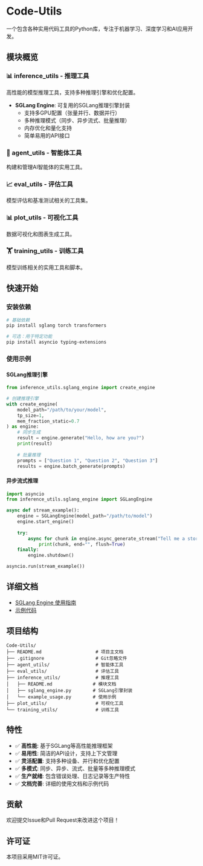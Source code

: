 # Code-Utils

一个包含各种实用代码工具的Python库，专注于机器学习、深度学习和AI应用开发。

## 模块概览

### 📊 inference_utils - 推理工具
高性能的模型推理工具，支持多种推理引擎和优化配置。

- **SGLang Engine**: 可复用的SGLang推理引擎封装
  - 支持多GPU配置（张量并行、数据并行）
  - 多种推理模式（同步、异步流式、批量推理）
  - 内存优化和量化支持
  - 简单易用的API接口

### 🤖 agent_utils - 智能体工具
构建和管理AI智能体的实用工具。

### 📈 eval_utils - 评估工具
模型评估和基准测试相关的工具集。

### 📊 plot_utils - 可视化工具
数据可视化和图表生成工具。

### 🏋️ training_utils - 训练工具
模型训练相关的实用工具和脚本。

## 快速开始

### 安装依赖

```bash
# 基础依赖
pip install sglang torch transformers

# 可选：用于特定功能
pip install asyncio typing-extensions
```

### 使用示例

#### SGLang推理引擎

```python
from inference_utils.sglang_engine import create_engine

# 创建推理引擎
with create_engine(
    model_path="/path/to/your/model",
    tp_size=1,
    mem_fraction_static=0.7
) as engine:
    # 同步生成
    result = engine.generate("Hello, how are you?")
    print(result)
    
    # 批量推理
    prompts = ["Question 1", "Question 2", "Question 3"]
    results = engine.batch_generate(prompts)
```

#### 异步流式推理

```python
import asyncio
from inference_utils.sglang_engine import SGLangEngine

async def stream_example():
    engine = SGLangEngine(model_path="/path/to/model")
    engine.start_engine()
    
    try:
        async for chunk in engine.async_generate_stream("Tell me a story"):
            print(chunk, end="", flush=True)
    finally:
        engine.shutdown()

asyncio.run(stream_example())
```

## 详细文档

- [SGLang Engine 使用指南](./inference_utils/README.md)
- [示例代码](./inference_utils/example_usage.py)

## 项目结构

```
Code-Utils/
├── README.md                    # 项目主文档
├── .gitignore                   # Git忽略文件
├── agent_utils/                 # 智能体工具
├── eval_utils/                  # 评估工具
├── inference_utils/             # 推理工具
│   ├── README.md               # 模块文档
│   ├── sglang_engine.py        # SGLang引擎封装
│   └── example_usage.py        # 使用示例
├── plot_utils/                  # 可视化工具
└── training_utils/              # 训练工具
```

## 特性

- ✅ **高性能**: 基于SGLang等高性能推理框架
- ✅ **易用性**: 简洁的API设计，支持上下文管理
- ✅ **灵活配置**: 支持多种设备、并行和优化配置
- ✅ **多模式**: 同步、异步、流式、批量等多种推理模式
- ✅ **生产就绪**: 包含错误处理、日志记录等生产特性
- ✅ **文档完善**: 详细的使用文档和示例代码

## 贡献

欢迎提交Issue和Pull Request来改进这个项目！

## 许可证

本项目采用MIT许可证。